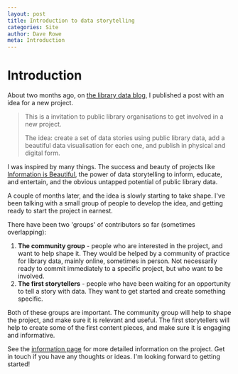 ```yaml
---
layout: post
title: Introduction to data storytelling
categories: Site
author: Dave Rowe
meta: Introduction
---
```


# Introduction

About two months ago, on [the library data blog](https://blog.librarydata.uk/), I published a post with an idea for a new project.

> This is a invitation to public library organisations to get involved in a new project.
>
> The idea: create a set of data stories using public library data, add a beautiful data visualisation for each one, and publish in physical and digital form.

I was inspired by many things. The success and beauty of projects like [Information is Beautiful](https://informationisbeautiful.net/), the power of data storytelling to inform, educate, and entertain, and the obvious untapped potential of public library data.

A couple of months later, and the idea is slowly starting to take shape. I've been talking with a small group of people to develop the idea, and getting ready to start the project in earnest.

There have been two 'groups' of contributors so far (sometimes overlapping):

1. **The community group** - people who are interested in the project, and want to help shape it. They would be helped by a community of practice for library data, mainly online, sometimes in person. Not necessarily ready to commit immediately to a specific project, but who want to be involved.
2. **The first storytellers** - people who have been waiting for an opportunity to tell a story with data. They want to get started and create something specific.

Both of these groups are important. The community group will help to shape the project, and make sure it is relevant and useful. The first storytellers will help to create some of the first content pieces, and make sure it is engaging and informative.

See the [information page](/about.html) for more detailed information on the project. Get in touch if you have any thoughts or ideas. I'm looking forward to getting started!
